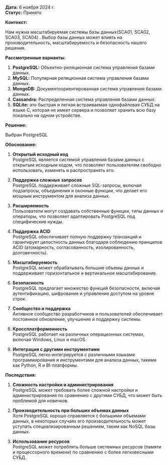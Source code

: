 **Дата:** 6 ноября 2024 г.  
**Статус:** Принято

**Контекст:**

Нам нужна масштабируемая системы базы данных(SCA01, SCA02, SCA03, SCA04) . Выбор базы данных может влиять на производительность, масштабируемость и безопасность нашего решения.

**Рассмотренные варианты:**

1. **PostgreSQL:** Объектно-реляционная система управления базами данных.
2. **MySQL:** Популярная реляционная система управления базами данных.
3. **MongoDB:** Документоориентированная система управления базами данных.
4. **Cassandra:** Распределенная система управления базами данных.
5. **SQLite:** это быстрая и легкая встраиваемая однофайловая СУБД на языке C, которая не имеет сервера и позволяет хранить всю базу локально на одном устройстве.

**Решение:**

Выбран PostgreSQL 

**Обоснование:**

1. **Открытый исходный код**  
    PostgreSQL является системой управления базами данных с открытым исходным кодом, что позволяет пользователям свободно использовать, изменять и распространять его.
    
2. **Поддержка сложных запросов**  
    PostgreSQL поддерживает сложные SQL-запросы, включая подзапросы, объединения и оконные функции, что делает его мощным инструментом для анализа данных.
    
3. **Расширяемость**  
    Пользователи могут создавать собственные функции, типы данных и операторы, что позволяет адаптировать PostgreSQL под специфические нужды.
    
4. **Поддержка ACID**  
    PostgreSQL обеспечивает полную поддержку транзакций и гарантирует целостность данных благодаря соблюдению принципов ACID (атомарность, согласованность, изолированность, долговечность).
    
5. **Масштабируемость**  
    PostgreSQL может обрабатывать большие объемы данных и поддерживает горизонтальное и вертикальное масштабирование.
    
6. **Безопасность**  
    PostgreSQL предлагает множество функций безопасности, включая аутентификацию, шифрование и управление доступом на уровне строк.
    
7. **Сообщество и поддержка**  
    Активное сообщество разработчиков и пользователей обеспечивает постоянное обновление, улучшение и поддержку системы.
    
8. **Кроссплатформенность**  
    PostgreSQL работает на различных операционных системах, включая Windows, Linux и macOS.
    
9. **Интеграция с другими инструментами**  
    PostgreSQL легко интегрируется с различными языками программирования и инструментами для анализа данных, такими как Python, R и BI-платформы.
    

**Последствия:**

1. **Сложность настройки и администрирования**  
    PostgreSQL может требовать более сложной настройки и администрирования по сравнению с другими СУБД, что может быть проблемой для новичков.
    
2. **Производительность при больших объемах данных**  
    Хотя PostgreSQL хорошо справляется с большими объемами данных, в некоторых случаях его производительность может уступать специализированным решениям, таким как NoSQL базы данных.
    
3. **Использование ресурсов**  
    PostgreSQL может потреблять больше системных ресурсов (памяти и процессорного времени) по сравнению с более легковесными СУБД.